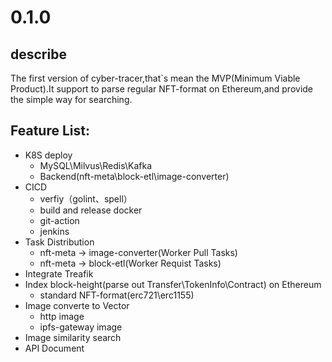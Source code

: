 # 0.1.0
## describe
The first version of cyber-tracer,that`s mean the MVP(Minimum Viable Product).It support to parse regular NFT-format on Ethereum,and provide the simple way for searching.
## Feature List:
* K8S deploy
  * MySQL\Milvus\Redis\Kafka
  * Backend(nft-meta\block-etl\image-converter)
* CICD
  * verfiy（golint、spell）
  * build and release docker
  * git-action
  * jenkins
* Task Distribution
  * nft-meta -> image-converter(Worker Pull Tasks)
  * nft-meta -> block-etl(Worker Requist Tasks) 
* Integrate Treafik
* Index block-height(parse out Transfer\TokenInfo\Contract) on Ethereum
  * standard NFT-format(erc721\erc1155)
* Image converte to Vector
  * http image
  * ipfs-gateway image
* Image similarity search
* API Document